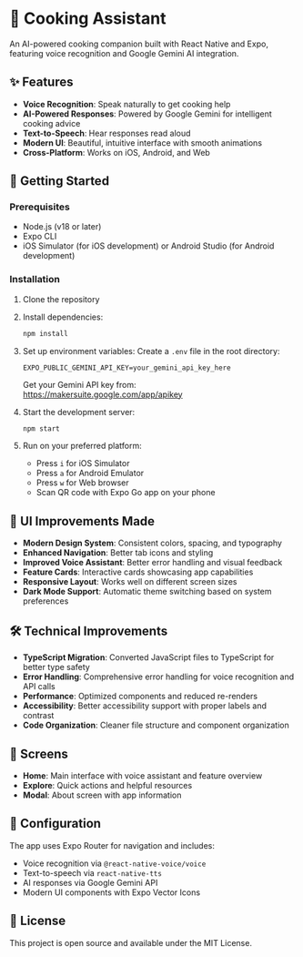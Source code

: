 # 🍳 Cooking Assistant

An AI-powered cooking companion built with React Native and Expo, featuring voice recognition and Google Gemini AI integration.

## ✨ Features

- **Voice Recognition**: Speak naturally to get cooking help
- **AI-Powered Responses**: Powered by Google Gemini for intelligent cooking advice
- **Text-to-Speech**: Hear responses read aloud
- **Modern UI**: Beautiful, intuitive interface with smooth animations
- **Cross-Platform**: Works on iOS, Android, and Web

## 🚀 Getting Started

### Prerequisites

- Node.js (v18 or later)
- Expo CLI
- iOS Simulator (for iOS development) or Android Studio (for Android development)

### Installation

1. Clone the repository
2. Install dependencies:
   ```bash
   npm install
   ```

3. Set up environment variables:
   Create a `.env` file in the root directory:
   ```
   EXPO_PUBLIC_GEMINI_API_KEY=your_gemini_api_key_here
   ```
   
   Get your Gemini API key from: https://makersuite.google.com/app/apikey

4. Start the development server:
   ```bash
   npm start
   ```

5. Run on your preferred platform:
   - Press `i` for iOS Simulator
   - Press `a` for Android Emulator
   - Press `w` for Web browser
   - Scan QR code with Expo Go app on your phone

## 🎨 UI Improvements Made

- **Modern Design System**: Consistent colors, spacing, and typography
- **Enhanced Navigation**: Better tab icons and styling
- **Improved Voice Assistant**: Better error handling and visual feedback
- **Feature Cards**: Interactive cards showcasing app capabilities
- **Responsive Layout**: Works well on different screen sizes
- **Dark Mode Support**: Automatic theme switching based on system preferences

## 🛠 Technical Improvements

- **TypeScript Migration**: Converted JavaScript files to TypeScript for better type safety
- **Error Handling**: Comprehensive error handling for voice recognition and API calls
- **Performance**: Optimized components and reduced re-renders
- **Accessibility**: Better accessibility support with proper labels and contrast
- **Code Organization**: Cleaner file structure and component organization

## 📱 Screens

- **Home**: Main interface with voice assistant and feature overview
- **Explore**: Quick actions and helpful resources
- **Modal**: About screen with app information

## 🔧 Configuration

The app uses Expo Router for navigation and includes:
- Voice recognition via `@react-native-voice/voice`
- Text-to-speech via `react-native-tts`
- AI responses via Google Gemini API
- Modern UI components with Expo Vector Icons

## 📄 License

This project is open source and available under the MIT License.
